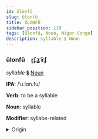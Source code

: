 ```yaml
---
id: ûlonfû
slug: ûlonfû
title: ÛLONFÛ
sidebar_position: 110
tags: [ûlonfû, Noun, Niger-Congo]
description: syllable § Noun
---
```


### ûlonfû&emsp;<span kind="abugida">ɽʄʓ̃ɤʄ</span>

*syllable* **§** [Noun](../../tags/Noun)

**IPA**: /ˈu.lɑn.fu/

**Verb**: to be a syllable

**Noun**: syllable

**Modifier**: syllabe-related

<details>
    <summary>Origin</summary>
    Zulu ûhlâmvu /ûːɬâːmvu/<br/>
    <em>Niger-Congo Language Family</em>
</details>